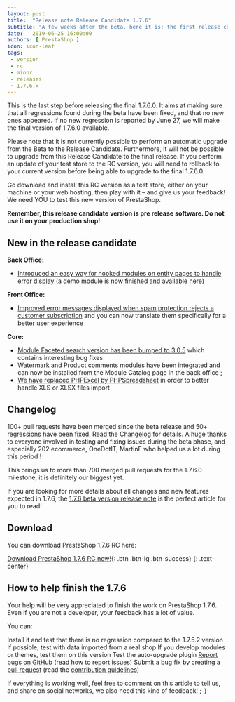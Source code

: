 ```yaml
---
layout: post
title:  "Release note Release Candidate 1.7.6"
subtitle: "A few weeks after the beta, here it is: the first release candidate for PrestaShop 1.7.6.0 is now ready for you to test!"
date:   2019-06-25 16:00:00
authors: [ PrestaShop ]
icon: icon-leaf
tags:
 - version
 - rc
 - minor
 - releases
 - 1.7.6.x
---
```



This is the last step before releasing the final 1.7.6.0. It aims at making sure that all regressions found during the beta have been fixed, and that no new ones appeared. If no new regression is reported by June 27, we will make the final version of 1.7.6.0 available.

Please note that it is not currently possible to perform an automatic upgrade from the Beta to the Release Candidate. Furthermore, it will not be possible to upgrade from this Release Candidate to the final release. If you perform an update of your test store to the RC version, you will need to rollback to your current version before being able to upgrade to the final 1.7.6.0.

Go download and install this RC version as a test store, either on your machine or your web hosting, then play with it – and give us your feedback! We need YOU to test this new version of PrestaShop.

**Remember, this release candidate version is pre release software. Do not use it on your production shop!**


## New in the release candidate

**Back Office:**
  - [Introduced an easy way for hooked modules on entity pages to handle error display](https://github.com/PrestaShop/PrestaShop/pull/14239) (a demo module is now finished and available [here](https://github.com/friends-of-prestashop/demo-cqrs-hooks-usage-module))

**Front Office:**
  - [Improved error messages displayed when spam protection rejects a customer subscription](https://github.com/PrestaShop/PrestaShop/pull/14138) and you can now translate them specifically for a better user experience

**Core:**
  - [Module Faceted search version has been bumped to 3.0.5](https://github.com/PrestaShop/PrestaShop/pull/14284) which contains interesting bug fixes
  - Watermark and Product comments modules have been integrated and can now be installed from the Module Catalog page in the back office ;
  - [We have replaced PHPExcel by PHPSpreadsheet](https://github.com/PrestaShop/PrestaShop/pull/14316) in order to better handle XLS or XLSX files import
  
  
## Changelog

100+ pull requests have been merged since the beta release and 50+ regressions have been fixed. Read the [Changelog](https://github.com/PrestaShop/PrestaShop/releases) for details. A huge thanks to everyone involved in testing and fixing issues during the beta phase, and especially 202 ecommerce, OneDotIT, MartinF who helped us a lot during this period !

This brings us to more than 700 merged pull requests for the 1.7.6.0 milestone, it is definitely our biggest yet.

If you are looking for more details about all changes and new features expected in 1.7.6, the [1.7.6 beta version release note](http://build.prestashop.com/news/prestashop-1-7-6-0-beta-release/) is the perfect article for you to read!


## Download

You can download PrestaShop 1.7.6 RC here:

[Download PrestaShop 1.7.6 RC now!](https://www.prestashop.com/en/developers-versions){: .btn .btn-lg .btn-success}
{: .text-center}


## How to help finish the 1.7.6
Your help will be very appreciated to finish the work on PrestaShop 1.7.6. Even if you are not a developer, your feedback has a lot of value.

You can:

Install it and test that there is no regression compared to the 1.7.5.2 version
If possible, test with data imported from a real shop
If you develop modules or themes, test them on this version
Test the auto-upgrade plugin
[Report bugs on GitHub](https://github.com/PrestaShop/PrestaShop/issues) (read how to [report issues](https://devdocs.prestashop.com/1.7/contribute/contribute-reporting-issues/))
Submit a bug fix by creating a [pull request](https://github.com/PrestaShop/PrestaShop/compare) (read the [contribution guidelines](https://devdocs.prestashop.com/1.7/contribute/contribution-guidelines/))

If everything is working well, feel free to comment on this article to tell us, and share on social networks, we also need this kind of feedback! ;-)
